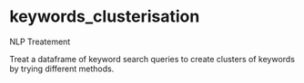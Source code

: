 # keywords_clusterisation
NLP Treatement 

Treat a dataframe of keyword search queries to create clusters of keywords by trying different methods.
